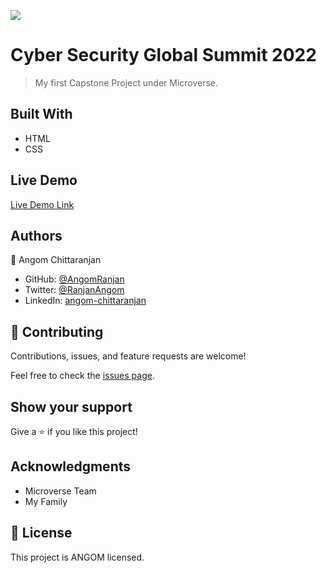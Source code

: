 ![](https://img.shields.io/badge/Microverse-blueviolet)

# Cyber Security Global Summit 2022

> My first Capstone Project under Microverse.



## Built With

- HTML
- CSS

## Live Demo

[Live Demo Link](https://angomranjan.github.io/CapstoneCyberSecurity/)

## Authors

👤 Angom Chittaranjan

- GitHub: [@AngomRanjan](https://github.com/AngomRanjan)
- Twitter: [@RanjanAngom](https://twitter.com/RanjanAngom)
- LinkedIn: [angom-chittaranjan](https://linkedin.com/in/angom-chittaranjan)

## 🤝 Contributing

Contributions, issues, and feature requests are welcome!

Feel free to check the [issues page](../../issues/).

## Show your support

Give a ⭐️ if you like this project!

## Acknowledgments

- Microverse Team
- My Family

## 📝 License

This project is ANGOM licensed.